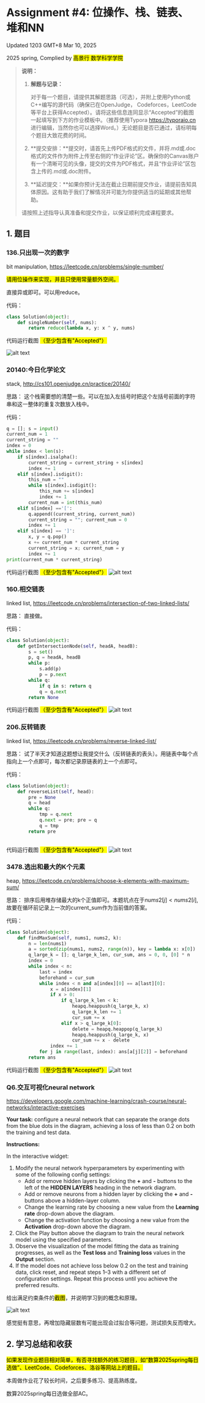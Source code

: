 # Assignment #4: 位操作、栈、链表、堆和NN

Updated 1203 GMT+8 Mar 10, 2025

2025 spring, Complied by <mark>高景行 数学科学学院</mark>



> **说明：**
>
> 1. **解题与记录：**
>
>    对于每一个题目，请提供其解题思路（可选），并附上使用Python或C++编写的源代码（确保已在OpenJudge， Codeforces，LeetCode等平台上获得Accepted）。请将这些信息连同显示“Accepted”的截图一起填写到下方的作业模板中。（推荐使用Typora https://typoraio.cn 进行编辑，当然你也可以选择Word。）无论题目是否已通过，请标明每个题目大致花费的时间。
>
> 2. **提交安排：**提交时，请首先上传PDF格式的文件，并将.md或.doc格式的文件作为附件上传至右侧的“作业评论”区。确保你的Canvas账户有一个清晰可见的头像，提交的文件为PDF格式，并且“作业评论”区包含上传的.md或.doc附件。
>
> 3. **延迟提交：**如果你预计无法在截止日期前提交作业，请提前告知具体原因。这有助于我们了解情况并可能为你提供适当的延期或其他帮助。 
>
> 请按照上述指导认真准备和提交作业，以保证顺利完成课程要求。



## 1. 题目

### 136.只出现一次的数字

bit manipulation, https://leetcode.cn/problems/single-number/



<mark>请用位操作来实现，并且只使用常量额外空间。</mark>

直接异或即可。可以用reduce。

代码：

```python
class Solution(object):
    def singleNumber(self, nums):
        return reduce(lambda x, y: x ^ y, nums)
```



代码运行截图 <mark>（至少包含有"Accepted"）</mark>

![alt text](image-1.png)



### 20140:今日化学论文

stack, http://cs101.openjudge.cn/practice/20140/



思路：
这个栈需要想的清楚一些。可以在加入左括号时把这个左括号前面的字符串和这一整体的重复次数放入栈中。


代码：

```python
q = []; s = input()
current_num = 1
current_string = ""
index = 0
while index < len(s):
    if s[index].isalpha():
        current_string = current_string + s[index]
        index += 1
    elif s[index].isdigit():
        this_num = ""
        while s[index].isdigit():
            this_num += s[index]
            index += 1
        current_num = int(this_num)
    elif s[index] =='[':
        q.append((current_string, current_num))
        current_string = ""; current_num = 0
        index += 1
    elif s[index] == ']':
        x, y = q.pop()
        x += current_num * current_string
        current_string = x; current_num = y
        index += 1
print(current_num * current_string)
```



代码运行截图 <mark>（至少包含有"Accepted"）</mark>
![alt text](image-2.png)




### 160.相交链表

linked list, https://leetcode.cn/problems/intersection-of-two-linked-lists/



思路：
直接做。


代码：

```python
class Solution(object):
    def getIntersectionNode(self, headA, headB):
        s = set()
        p, q = headA, headB
        while p:
            s.add(p)
            p = p.next
        while q:
            if q in s: return q
            q = q.next
        return None     
```



代码运行截图 <mark>（至少包含有"Accepted"）</mark>
![alt text](image-3.png)




### 206.反转链表

linked list, https://leetcode.cn/problems/reverse-linked-list/



思路：
试了半天才知道这题想让我提交什么（反转链表的表头）。用链表中每个点指向上一个点即可，每次都记录原链表的上一个点即可。


代码：

```python
class Solution(object):
    def reverseList(self, head):
        pre = None
        q = head
        while q:
            tmp = q.next
            q.next = pre; pre = q
            q = tmp
        return pre
        
```



代码运行截图 <mark>（至少包含有"Accepted"）</mark>
![alt text](image-4.png)




### 3478.选出和最大的K个元素

heap, https://leetcode.cn/problems/choose-k-elements-with-maximum-sum/



思路：
排序后用堆存储最大的k个正值即可。本题坑点在于$nums2[j]<nums2[i]$,故要在循环前记录上一次的current_sum作为当前值的答案。


代码：

```python
class Solution(object):
    def findMaxSum(self, nums1, nums2, k):
        n = len(nums1)
        a = sorted(zip(nums1, nums2, range(n)), key = lambda x: x[0])
        q_large_k = []; q_large_k_len, cur_sum, ans = 0, 0, [0] * n 
        index = 0
        while index < n:
            last = index
            beforehand = cur_sum
            while index < n and a[index][0] == a[last][0]: 
                x = a[index][1]
                if x > 0: 
                    if q_large_k_len < k:
                        heapq.heappush(q_large_k, x)
                        q_large_k_len += 1
                        cur_sum += x
                    elif x > q_large_k[0]:
                        delete = heapq.heappop(q_large_k)
                        heapq.heappush(q_large_k, x)
                        cur_sum += x - delete
                index += 1
            for j in range(last, index): ans[a[j][2]] = beforehand
        return ans
```



代码运行截图 <mark>（至少包含有"Accepted"）</mark>
![alt text](image-5.png)




### Q6.交互可视化neural network

https://developers.google.com/machine-learning/crash-course/neural-networks/interactive-exercises

**Your task:** configure a neural network that can separate the orange dots from the blue dots in the diagram, achieving a loss of less than 0.2 on both the training and test data.

**Instructions:**

In the interactive widget:

1. Modify the neural network hyperparameters by experimenting with some of the following config settings:
   - Add or remove hidden layers by clicking the **+** and **-** buttons to the left of the **HIDDEN LAYERS** heading in the network diagram.
   - Add or remove neurons from a hidden layer by clicking the **+** and **-** buttons above a hidden-layer column.
   - Change the learning rate by choosing a new value from the **Learning rate** drop-down above the diagram.
   - Change the activation function by choosing a new value from the **Activation** drop-down above the diagram.
2. Click the Play button above the diagram to train the neural network model using the specified parameters.
3. Observe the visualization of the model fitting the data as training progresses, as well as the **Test loss** and **Training loss** values in the **Output** section.
4. If the model does not achieve loss below 0.2 on the test and training data, click reset, and repeat steps 1–3 with a different set of configuration settings. Repeat this process until you achieve the preferred results.

给出满足约束条件的<mark>截图</mark>，并说明学习到的概念和原理。

![alt text](image.png)

感觉挺有意思，再增加隐藏层数有可能出现会过拟合等问题，测试损失反而增大。


## 2. 学习总结和收获

<mark>如果发现作业题目相对简单，有否寻找额外的练习题目，如“数算2025spring每日选做”、LeetCode、Codeforces、洛谷等网站上的题目。</mark>

本周做作业花了较长时间，之后要多练习、提高熟练度。

数算2025spring每日选做全部AC。








